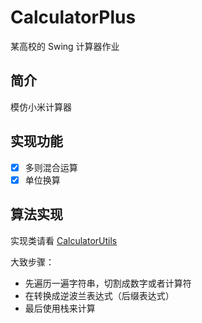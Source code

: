 # CalculatorPlus
某高校的 Swing 计算器作业

## 简介
模仿小米计算器

## 实现功能
- [x] 多则混合运算
- [x] 单位换算

## 算法实现
实现类请看 [CalculatorUtils](src/com/ndhzs.calculator/ui/utils/CalculatorUtils.java)

大致步骤：
- 先遍历一遍字符串，切割成数字或者计算符
- 在转换成逆波兰表达式（后缀表达式）
- 最后使用栈来计算
